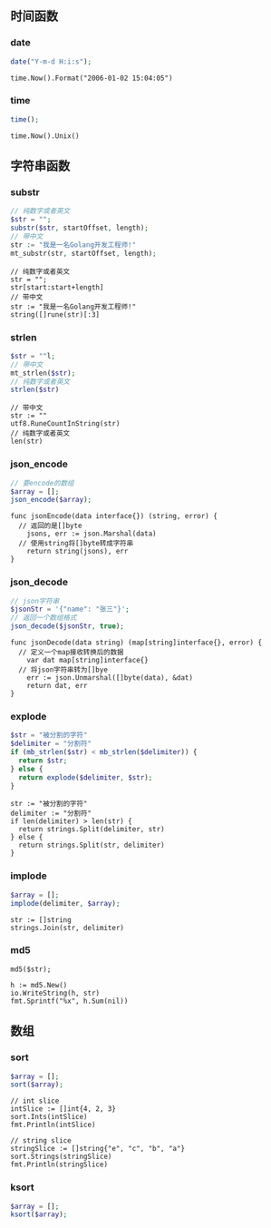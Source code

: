 ## 时间函数
### date
```php
date("Y-m-d H:i:s");
```
```golang
time.Now().Format("2006-01-02 15:04:05")
```
### time
```php
time();
```
```golang
time.Now().Unix()
```
## 字符串函数
### substr
```php
// 纯数字或者英文
$str = "";
substr($str, startOffset, length);
// 带中文
str := "我是一名Golang开发工程师!"
mt_substr(str, startOffset, length);
```
```golang
// 纯数字或者英文
str = "";
str[start:start+length]
// 带中文
str := "我是一名Golang开发工程师!"
string([]rune(str)[:3]
```
### strlen
```php
$str = ""l;
// 带中文
mt_strlen($str);
// 纯数字或者英文
strlen($str)
```
```golang
// 带中文
str := ""
utf8.RuneCountInString(str)
// 纯数字或者英文
len(str)
```
### json_encode
```php
// 要encode的数组
$array = [];
json_encode($array);
```
```golang
func jsonEncode(data interface{}) (string, error) {
  // 返回的是[]byte
	jsons, err := json.Marshal(data)
  // 使用string将[]byte转成字符串
	return string(jsons), err
}
```
### json_decode
```php
// json字符串
$jsonStr = '{"name": "张三"}';
// 返回一个数组格式
json_decode($jsonStr, true);
```
```golang
func jsonDecode(data string) (map[string]interface{}, error) {
  // 定义一个map接收转换后的数据
	var dat map[string]interface{}
  // 将json字符串转为[]bye
	err := json.Unmarshal([]byte(data), &dat)
	return dat, err
}
```
### explode
```php
$str = "被分割的字符"
$delimiter = "分割符"
if (mb_strlen($str) < mb_strlen($delimiter)) {
  return $str;
} else {
  return explode($delimiter, $str);
}
```
```golang
str := "被分割的字符"
delimiter := "分割符"
if len(delimiter) > len(str) {
  return strings.Split(delimiter, str)
} else {
  return strings.Split(str, delimiter)
}
```
### implode
```php
$array = [];
implode(delimiter, $array);
```
```golang
str := []string
strings.Join(str, delimiter)
```
### md5
```golang
md5($str);
```
```golang
h := md5.New()
io.WriteString(h, str)
fmt.Sprintf("%x", h.Sum(nil))
```
## 数组
### sort
```php
$array = [];
sort($array);
```
```golang
// int slice
intSlice := []int{4, 2, 3}
sort.Ints(intSlice)
fmt.Println(intSlice)

// string slice
stringSlice := []string{"e", "c", "b", "a"}
sort.Strings(stringSlice)
fmt.Println(stringSlice)
```
### ksort
```php
$array = [];
ksort($array);
```
```golang
```